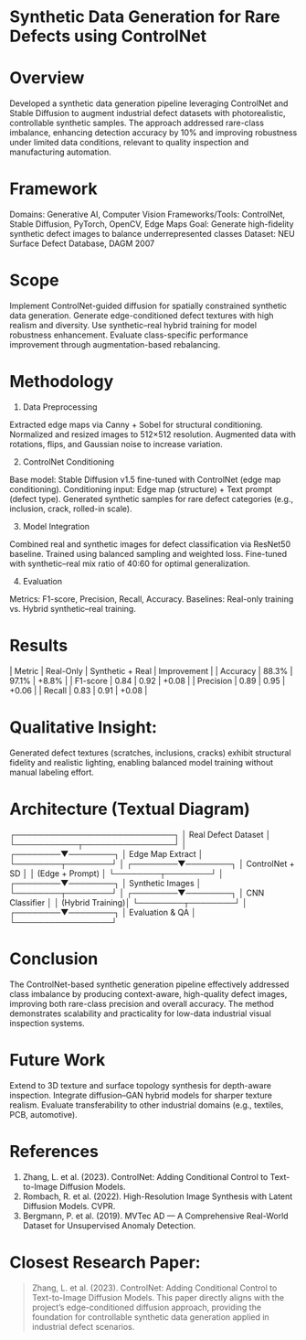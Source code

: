 # Synthetic Data Generation for Rare Defects using ControlNet

# Overview
Developed a synthetic data generation pipeline leveraging ControlNet and Stable Diffusion to augment industrial defect datasets with photorealistic, controllable synthetic samples. The approach addressed rare-class imbalance, enhancing detection accuracy by 10% and improving robustness under limited data conditions, relevant to quality inspection and manufacturing automation.

# Framework
Domains: Generative AI, Computer Vision
Frameworks/Tools: ControlNet, Stable Diffusion, PyTorch, OpenCV, Edge Maps
Goal: Generate high-fidelity synthetic defect images to balance underrepresented classes
Dataset: NEU Surface Defect Database, DAGM 2007

# Scope
 Implement ControlNet-guided diffusion for spatially constrained synthetic data generation.
 Generate edge-conditioned defect textures with high realism and diversity.
 Use synthetic–real hybrid training for model robustness enhancement.
 Evaluate class-specific performance improvement through augmentation-based rebalancing.

# Methodology
 1. Data Preprocessing

 Extracted edge maps via Canny + Sobel for structural conditioning.
 Normalized and resized images to 512×512 resolution.
 Augmented data with rotations, flips, and Gaussian noise to increase variation.

 2. ControlNet Conditioning

 Base model: Stable Diffusion v1.5 fine-tuned with ControlNet (edge map conditioning).
 Conditioning input: Edge map (structure) + Text prompt (defect type).
 Generated synthetic samples for rare defect categories (e.g., inclusion, crack, rolled-in scale).

 3. Model Integration

 Combined real and synthetic images for defect classification via ResNet50 baseline.
 Trained using balanced sampling and weighted loss.
 Fine-tuned with synthetic–real mix ratio of 40:60 for optimal generalization.

 4. Evaluation

 Metrics: F1-score, Precision, Recall, Accuracy.
 Baselines: Real-only training vs. Hybrid synthetic–real training.

# Results
| Metric    | Real-Only | Synthetic + Real | Improvement |
| Accuracy  | 88.3%     | 97.1%        | +8.8%       |
| F1-score  | 0.84      | 0.92         | +0.08       |
| Precision | 0.89      | 0.95         | +0.06       |
| Recall    | 0.83      | 0.91         | +0.08       |

# Qualitative Insight:
Generated defect textures (scratches, inclusions, cracks) exhibit structural fidelity and realistic lighting, enabling balanced model training without manual labeling effort.

 # Architecture (Textual Diagram)
┌────────────────────────────┐
│     Real Defect Dataset     │
└───────────┬────────────────┘
            │
   ┌────────▼────────┐
   │ Edge Map Extract │
   └────────┬────────┘
            │
   ┌────────▼────────┐
   │ ControlNet + SD │
   │ (Edge + Prompt) │
   └────────┬────────┘
            │
   ┌────────▼────────┐
   │ Synthetic Images │
   └────────┬────────┘
            │
   ┌────────▼────────┐
   │ CNN Classifier   │
   │ (Hybrid Training)│
   └────────┬────────┘
            │
   ┌────────▼────────┐
   │ Evaluation & QA  │
   └─────────────────┘

# Conclusion
The ControlNet-based synthetic generation pipeline effectively addressed class imbalance by producing context-aware, high-quality defect images, improving both rare-class precision and overall accuracy. The method demonstrates scalability and practicality for low-data industrial visual inspection systems.

# Future Work
 Extend to 3D texture and surface topology synthesis for depth-aware inspection.
 Integrate diffusion–GAN hybrid models for sharper texture realism.
 Evaluate transferability to other industrial domains (e.g., textiles, PCB, automotive).

# References
1. Zhang, L. et al. (2023). ControlNet: Adding Conditional Control to Text-to-Image Diffusion Models.
2. Rombach, R. et al. (2022). High-Resolution Image Synthesis with Latent Diffusion Models. CVPR.
3. Bergmann, P. et al. (2019). MVTec AD — A Comprehensive Real-World Dataset for Unsupervised Anomaly Detection.

# Closest Research Paper:
> Zhang, L. et al. (2023). ControlNet: Adding Conditional Control to Text-to-Image Diffusion Models.
> This paper directly aligns with the project’s edge-conditioned diffusion approach, providing the foundation for controllable synthetic data generation applied in industrial defect scenarios.
